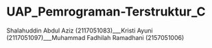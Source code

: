 # UAP_Pemrograman-Terstruktur_C
 Shalahuddin Abdul Aziz (2117051083)___Kristi Ayuni (2117051097)___Muhammad Fadhilah Ramadhani (2157051006)
